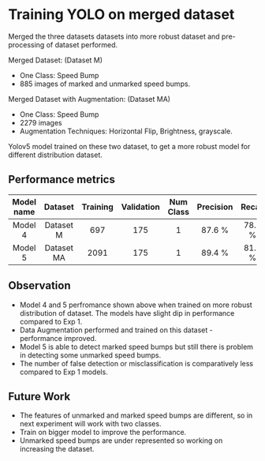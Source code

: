 # Training YOLO on merged dataset

Merged the three datasets datasets into more robust dataset and pre-processing of dataset performed.

Merged Dataset: (Dataset M)  
* One Class: Speed Bump
* 885 images of marked and unmarked speed bumps.

Merged Dataset with Augmentation: (Dataset MA)  
* One Class: Speed Bump
* 2279 images 
* Augmentation Techniques: Horizontal Flip, Brightness, grayscale.

Yolov5 model trained on these two dataset, to get a more robust model for different distribution dataset.

## Performance metrics

| Model name    | Dataset       | Training    | Validation    | Num Class  | Precision  | Recall    | mAP@0.5   |
|:-------------:|:-------------:|:-----------:|:-------------:|:----------:|:----------:|:---------:|:---------:|
|Model 4        |Dataset M      | 697         | 175           | 1          |87.6 %      | 78.7 %    | 82.91 %   |
|Model 5        |Dataset MA     | 2091        | 175           | 1          |89.4 %      | 81.7 %    | 85.37 %   |

## Observation

* Model 4 and 5 perfromance shown above when trained on more robust distribution of dataset. The models have slight dip in performance compared to Exp 1. 
* Data Augmentation performed and trained on this dataset - performance improved.
* Model 5 is able to detect marked speed bumps but still there is problem in detecting some unmarked speed bumps.
* The number of false detection or misclassification is comparatively less compared to Exp 1 models.

## Future Work

* The features of unmarked and marked speed bumps are different, so in next experiment will work with two classes.
* Train on bigger model to improve the performance.
* Unmarked speed bumps are under represented so working on increasing the dataset.
